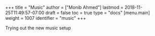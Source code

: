 +++
title = "Music"
author = ["Monib Ahmed"]
lastmod = 2018-11-25T11:49:57-07:00
draft = false
toc = true
type = "docs"
[menu.main]
  weight = 1007
  identifier = "music"
+++

Trying out the new music setup
